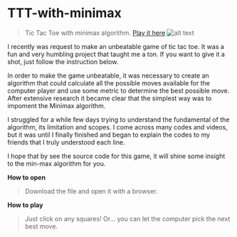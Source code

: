 # TTT-with-minimax
>Tic Tac Toe with minimax algorithm. [Play it here](https://polymer940c.github.io/TicTacToe/)
![alt text](https://github.com/polymer940c/TTT-with-minimax/blob/master/TTT.gif "Demo TTT")  

I recently was request to make an unbeatable game of tic tac toe. It was a fun and very humbling project that taught me a ton. If you want to give it a shot, just follow the instruction below.  
  
In order to make the game unbeatable, it was necessary to create an algorithm that could calculate all the possible moves available for the computer player and use some metric to determine the best possible move. After extensive research it became clear that the simplest way was to impoment the Minimax algorithm.  
  
I struggled for a while few days trying to understand the fundamental of the algorithm, its limitation and scopes. I come across many codes and videos, but it was until I finally finished and began to explain the codes to my friends that I truly understood each line.  
  
I hope that by see the source code for this game, it will shine some insight to the min-max algorithm for you.  
  
**How to open**
>Download the file and open it with a browser.

**How to play**
>Just click on any squares!
>Or... you can let the computer pick the next best move.
